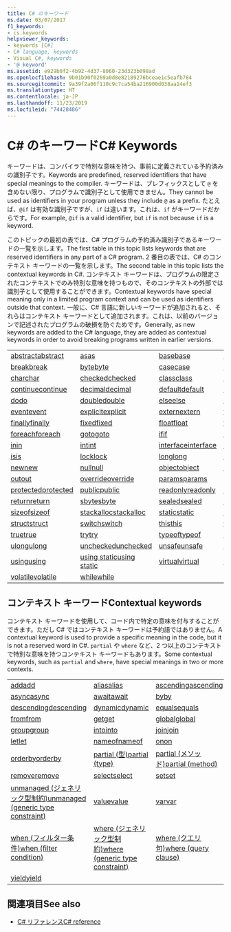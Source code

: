 ```yaml
---
title: C# のキーワード
ms.date: 03/07/2017
f1_keywords:
- cs.keywords
helpviewer_keywords:
- keywords [C#]
- C# language, keywords
- Visual C#, keywords
- '@ keyword'
ms.assetid: e929b0f2-4b92-4d37-8060-23d323b098ad
ms.openlocfilehash: 9b01b90f0269a0d8e82189276bceae1c5eafb784
ms.sourcegitcommit: 9a39f2a06f110c9c7ca54ba216900d038aa14ef3
ms.translationtype: HT
ms.contentlocale: ja-JP
ms.lasthandoff: 11/23/2019
ms.locfileid: "74428486"
---
```

# <a name="c-keywords"></a><span data-ttu-id="62958-102">C# のキーワード</span><span class="sxs-lookup"><span data-stu-id="62958-102">C# Keywords</span></span>

<span data-ttu-id="62958-103">キーワードは、コンパイラで特別な意味を持つ、事前に定義されている予約済みの識別子です。</span><span class="sxs-lookup"><span data-stu-id="62958-103">Keywords are predefined, reserved identifiers that have special meanings to the compiler.</span></span> <span data-ttu-id="62958-104">キーワードは、プレフィックスとして `@` を含めない限り、プログラムで識別子として使用できません。</span><span class="sxs-lookup"><span data-stu-id="62958-104">They cannot be used as identifiers in your program unless they include `@` as a prefix.</span></span> <span data-ttu-id="62958-105">たとえば、`@if` は有効な識別子ですが、`if` は違います。これは、`if` がキーワードだからです。</span><span class="sxs-lookup"><span data-stu-id="62958-105">For example, `@if` is a valid identifier, but `if` is not because `if` is a keyword.</span></span>  
  
 <span data-ttu-id="62958-106">このトピックの最初の表では、C# プログラムの予約済み識別子であるキーワードの一覧を示します。</span><span class="sxs-lookup"><span data-stu-id="62958-106">The first table in this topic lists keywords that are reserved identifiers in any part of a C# program.</span></span> <span data-ttu-id="62958-107">2 番目の表では、C# のコンテキスト キーワードの一覧を示します。</span><span class="sxs-lookup"><span data-stu-id="62958-107">The second table in this topic lists the contextual keywords in C#.</span></span> <span data-ttu-id="62958-108">コンテキスト キーワードは、プログラムの限定されたコンテキストでのみ特別な意味を持つもので、そのコンテキストの外部では識別子として使用することができます。</span><span class="sxs-lookup"><span data-stu-id="62958-108">Contextual keywords have special meaning only in a limited program context and can be used as identifiers outside that context.</span></span> <span data-ttu-id="62958-109">一般に、C# 言語に新しいキーワードが追加されると、それらはコンテキスト キーワードとして追加されます。これは、以前のバージョンで記述されたプログラムの破損を防ぐためです。</span><span class="sxs-lookup"><span data-stu-id="62958-109">Generally, as new keywords are added to the C# language, they are added as contextual keywords in order to avoid breaking programs written in earlier versions.</span></span>  
  
|||||  
|---|---|---|---|  
|[<span data-ttu-id="62958-110">abstract</span><span class="sxs-lookup"><span data-stu-id="62958-110">abstract</span></span>](abstract.md)|[<span data-ttu-id="62958-111">as</span><span class="sxs-lookup"><span data-stu-id="62958-111">as</span></span>](../operators/type-testing-and-cast.md#as-operator)|[<span data-ttu-id="62958-112">base</span><span class="sxs-lookup"><span data-stu-id="62958-112">base</span></span>](base.md)|[<span data-ttu-id="62958-113">bool</span><span class="sxs-lookup"><span data-stu-id="62958-113">bool</span></span>](bool.md)|  
|[<span data-ttu-id="62958-114">break</span><span class="sxs-lookup"><span data-stu-id="62958-114">break</span></span>](break.md)|[<span data-ttu-id="62958-115">byte</span><span class="sxs-lookup"><span data-stu-id="62958-115">byte</span></span>](../builtin-types/integral-numeric-types.md)|[<span data-ttu-id="62958-116">case</span><span class="sxs-lookup"><span data-stu-id="62958-116">case</span></span>](switch.md)|[<span data-ttu-id="62958-117">catch</span><span class="sxs-lookup"><span data-stu-id="62958-117">catch</span></span>](try-catch.md)|  
|[<span data-ttu-id="62958-118">char</span><span class="sxs-lookup"><span data-stu-id="62958-118">char</span></span>](../builtin-types/char.md)|[<span data-ttu-id="62958-119">checked</span><span class="sxs-lookup"><span data-stu-id="62958-119">checked</span></span>](checked.md)|[<span data-ttu-id="62958-120">class</span><span class="sxs-lookup"><span data-stu-id="62958-120">class</span></span>](class.md)|[<span data-ttu-id="62958-121">const</span><span class="sxs-lookup"><span data-stu-id="62958-121">const</span></span>](const.md)|  
|[<span data-ttu-id="62958-122">continue</span><span class="sxs-lookup"><span data-stu-id="62958-122">continue</span></span>](continue.md)|[<span data-ttu-id="62958-123">decimal</span><span class="sxs-lookup"><span data-stu-id="62958-123">decimal</span></span>](../builtin-types/floating-point-numeric-types.md)|[<span data-ttu-id="62958-124">default</span><span class="sxs-lookup"><span data-stu-id="62958-124">default</span></span>](default.md)|[<span data-ttu-id="62958-125">delegate</span><span class="sxs-lookup"><span data-stu-id="62958-125">delegate</span></span>](../builtin-types/reference-types.md)|  
|[<span data-ttu-id="62958-126">do</span><span class="sxs-lookup"><span data-stu-id="62958-126">do</span></span>](do.md)|[<span data-ttu-id="62958-127">double</span><span class="sxs-lookup"><span data-stu-id="62958-127">double</span></span>](../builtin-types/floating-point-numeric-types.md)|[<span data-ttu-id="62958-128">else</span><span class="sxs-lookup"><span data-stu-id="62958-128">else</span></span>](if-else.md)|[<span data-ttu-id="62958-129">enum</span><span class="sxs-lookup"><span data-stu-id="62958-129">enum</span></span>](enum.md)|  
|[<span data-ttu-id="62958-130">event</span><span class="sxs-lookup"><span data-stu-id="62958-130">event</span></span>](event.md)|[<span data-ttu-id="62958-131">explicit</span><span class="sxs-lookup"><span data-stu-id="62958-131">explicit</span></span>](../operators/user-defined-conversion-operators.md)|[<span data-ttu-id="62958-132">extern</span><span class="sxs-lookup"><span data-stu-id="62958-132">extern</span></span>](extern.md)|[<span data-ttu-id="62958-133">false</span><span class="sxs-lookup"><span data-stu-id="62958-133">false</span></span>](false-literal.md)|  
|[<span data-ttu-id="62958-134">finally</span><span class="sxs-lookup"><span data-stu-id="62958-134">finally</span></span>](try-finally.md)|[<span data-ttu-id="62958-135">fixed</span><span class="sxs-lookup"><span data-stu-id="62958-135">fixed</span></span>](fixed-statement.md)|[<span data-ttu-id="62958-136">float</span><span class="sxs-lookup"><span data-stu-id="62958-136">float</span></span>](../builtin-types/floating-point-numeric-types.md)|[<span data-ttu-id="62958-137">for</span><span class="sxs-lookup"><span data-stu-id="62958-137">for</span></span>](for.md)|  
|[<span data-ttu-id="62958-138">foreach</span><span class="sxs-lookup"><span data-stu-id="62958-138">foreach</span></span>](foreach-in.md)|[<span data-ttu-id="62958-139">goto</span><span class="sxs-lookup"><span data-stu-id="62958-139">goto</span></span>](goto.md)|[<span data-ttu-id="62958-140">if</span><span class="sxs-lookup"><span data-stu-id="62958-140">if</span></span>](if-else.md)|[<span data-ttu-id="62958-141">implicit</span><span class="sxs-lookup"><span data-stu-id="62958-141">implicit</span></span>](../operators/user-defined-conversion-operators.md)|  
|[<span data-ttu-id="62958-142">in</span><span class="sxs-lookup"><span data-stu-id="62958-142">in</span></span>](in.md)|[<span data-ttu-id="62958-143">int</span><span class="sxs-lookup"><span data-stu-id="62958-143">int</span></span>](../builtin-types/integral-numeric-types.md)|[<span data-ttu-id="62958-144">interface</span><span class="sxs-lookup"><span data-stu-id="62958-144">interface</span></span>](interface.md)|[<span data-ttu-id="62958-145">internal</span><span class="sxs-lookup"><span data-stu-id="62958-145">internal</span></span>](internal.md)|
|[<span data-ttu-id="62958-146">is</span><span class="sxs-lookup"><span data-stu-id="62958-146">is</span></span>](is.md)|[<span data-ttu-id="62958-147">lock</span><span class="sxs-lookup"><span data-stu-id="62958-147">lock</span></span>](lock-statement.md)|[<span data-ttu-id="62958-148">long</span><span class="sxs-lookup"><span data-stu-id="62958-148">long</span></span>](../builtin-types/integral-numeric-types.md)|[<span data-ttu-id="62958-149">namespace</span><span class="sxs-lookup"><span data-stu-id="62958-149">namespace</span></span>](namespace.md)|
|[<span data-ttu-id="62958-150">new</span><span class="sxs-lookup"><span data-stu-id="62958-150">new</span></span>](../operators/new-operator.md)|[<span data-ttu-id="62958-151">null</span><span class="sxs-lookup"><span data-stu-id="62958-151">null</span></span>](null.md)|[<span data-ttu-id="62958-152">object</span><span class="sxs-lookup"><span data-stu-id="62958-152">object</span></span>](../builtin-types/reference-types.md)|[<span data-ttu-id="62958-153">operator</span><span class="sxs-lookup"><span data-stu-id="62958-153">operator</span></span>](../operators/operator-overloading.md)|
|[<span data-ttu-id="62958-154">out</span><span class="sxs-lookup"><span data-stu-id="62958-154">out</span></span>](out.md)|[<span data-ttu-id="62958-155">override</span><span class="sxs-lookup"><span data-stu-id="62958-155">override</span></span>](override.md)|[<span data-ttu-id="62958-156">params</span><span class="sxs-lookup"><span data-stu-id="62958-156">params</span></span>](params.md)|[<span data-ttu-id="62958-157">private</span><span class="sxs-lookup"><span data-stu-id="62958-157">private</span></span>](private.md)|
|[<span data-ttu-id="62958-158">protected</span><span class="sxs-lookup"><span data-stu-id="62958-158">protected</span></span>](protected.md)|[<span data-ttu-id="62958-159">public</span><span class="sxs-lookup"><span data-stu-id="62958-159">public</span></span>](public.md)|[<span data-ttu-id="62958-160">readonly</span><span class="sxs-lookup"><span data-stu-id="62958-160">readonly</span></span>](readonly.md)|[<span data-ttu-id="62958-161">ref</span><span class="sxs-lookup"><span data-stu-id="62958-161">ref</span></span>](ref.md)|
|[<span data-ttu-id="62958-162">return</span><span class="sxs-lookup"><span data-stu-id="62958-162">return</span></span>](return.md)|[<span data-ttu-id="62958-163">sbyte</span><span class="sxs-lookup"><span data-stu-id="62958-163">sbyte</span></span>](../builtin-types/integral-numeric-types.md)|[<span data-ttu-id="62958-164">sealed</span><span class="sxs-lookup"><span data-stu-id="62958-164">sealed</span></span>](sealed.md)|[<span data-ttu-id="62958-165">short</span><span class="sxs-lookup"><span data-stu-id="62958-165">short</span></span>](../builtin-types/integral-numeric-types.md)||
[<span data-ttu-id="62958-166">sizeof</span><span class="sxs-lookup"><span data-stu-id="62958-166">sizeof</span></span>](../operators/sizeof.md)|[<span data-ttu-id="62958-167">stackalloc</span><span class="sxs-lookup"><span data-stu-id="62958-167">stackalloc</span></span>](../operators/stackalloc.md)|[<span data-ttu-id="62958-168">static</span><span class="sxs-lookup"><span data-stu-id="62958-168">static</span></span>](static.md)|[<span data-ttu-id="62958-169">string</span><span class="sxs-lookup"><span data-stu-id="62958-169">string</span></span>](../builtin-types/reference-types.md)|
|[<span data-ttu-id="62958-170">struct</span><span class="sxs-lookup"><span data-stu-id="62958-170">struct</span></span>](struct.md)|[<span data-ttu-id="62958-171">switch</span><span class="sxs-lookup"><span data-stu-id="62958-171">switch</span></span>](switch.md)|[<span data-ttu-id="62958-172">this</span><span class="sxs-lookup"><span data-stu-id="62958-172">this</span></span>](this.md)|[<span data-ttu-id="62958-173">throw</span><span class="sxs-lookup"><span data-stu-id="62958-173">throw</span></span>](throw.md)|
|[<span data-ttu-id="62958-174">true</span><span class="sxs-lookup"><span data-stu-id="62958-174">true</span></span>](true-literal.md)|[<span data-ttu-id="62958-175">try</span><span class="sxs-lookup"><span data-stu-id="62958-175">try</span></span>](try-catch.md)|[<span data-ttu-id="62958-176">typeof</span><span class="sxs-lookup"><span data-stu-id="62958-176">typeof</span></span>](../operators/type-testing-and-cast.md#typeof-operator)|[<span data-ttu-id="62958-177">uint</span><span class="sxs-lookup"><span data-stu-id="62958-177">uint</span></span>](../builtin-types/integral-numeric-types.md)|
|[<span data-ttu-id="62958-178">ulong</span><span class="sxs-lookup"><span data-stu-id="62958-178">ulong</span></span>](../builtin-types/integral-numeric-types.md)|[<span data-ttu-id="62958-179">unchecked</span><span class="sxs-lookup"><span data-stu-id="62958-179">unchecked</span></span>](unchecked.md)|[<span data-ttu-id="62958-180">unsafe</span><span class="sxs-lookup"><span data-stu-id="62958-180">unsafe</span></span>](unsafe.md)|[<span data-ttu-id="62958-181">ushort</span><span class="sxs-lookup"><span data-stu-id="62958-181">ushort</span></span>](../builtin-types/integral-numeric-types.md)|
|[<span data-ttu-id="62958-182">using</span><span class="sxs-lookup"><span data-stu-id="62958-182">using</span></span>](using.md)|[<span data-ttu-id="62958-183">using static</span><span class="sxs-lookup"><span data-stu-id="62958-183">using static</span></span>](using-static.md)|[<span data-ttu-id="62958-184">virtual</span><span class="sxs-lookup"><span data-stu-id="62958-184">virtual</span></span>](virtual.md)|[<span data-ttu-id="62958-185">void</span><span class="sxs-lookup"><span data-stu-id="62958-185">void</span></span>](void.md)|
|[<span data-ttu-id="62958-186">volatile</span><span class="sxs-lookup"><span data-stu-id="62958-186">volatile</span></span>](volatile.md)|[<span data-ttu-id="62958-187">while</span><span class="sxs-lookup"><span data-stu-id="62958-187">while</span></span>](while.md)|

## <a name="contextual-keywords"></a><span data-ttu-id="62958-188">コンテキスト キーワード</span><span class="sxs-lookup"><span data-stu-id="62958-188">Contextual keywords</span></span>

 <span data-ttu-id="62958-189">コンテキスト キーワードを使用して、コード内で特定の意味を付与することができます。ただし C# ではコンテキスト キーワードは予約語ではありません。</span><span class="sxs-lookup"><span data-stu-id="62958-189">A contextual keyword is used to provide a specific meaning in the code, but it is not a reserved word in C#.</span></span> <span data-ttu-id="62958-190">`partial` や `where` など、2 つ以上のコンテキストで特別な意味を持つコンテキスト キーワードもあります。</span><span class="sxs-lookup"><span data-stu-id="62958-190">Some contextual keywords, such as `partial` and `where`, have special meanings in two or more contexts.</span></span>  
  
||||  
|---|---|---|  
|[<span data-ttu-id="62958-191">add</span><span class="sxs-lookup"><span data-stu-id="62958-191">add</span></span>](add.md)|[<span data-ttu-id="62958-192">alias</span><span class="sxs-lookup"><span data-stu-id="62958-192">alias</span></span>](extern-alias.md)|[<span data-ttu-id="62958-193">ascending</span><span class="sxs-lookup"><span data-stu-id="62958-193">ascending</span></span>](ascending.md)|
|[<span data-ttu-id="62958-194">async</span><span class="sxs-lookup"><span data-stu-id="62958-194">async</span></span>](async.md)|[<span data-ttu-id="62958-195">await</span><span class="sxs-lookup"><span data-stu-id="62958-195">await</span></span>](../operators/await.md)|[<span data-ttu-id="62958-196">by</span><span class="sxs-lookup"><span data-stu-id="62958-196">by</span></span>](by.md)|
|[<span data-ttu-id="62958-197">descending</span><span class="sxs-lookup"><span data-stu-id="62958-197">descending</span></span>](descending.md)|[<span data-ttu-id="62958-198">dynamic</span><span class="sxs-lookup"><span data-stu-id="62958-198">dynamic</span></span>](../builtin-types/reference-types.md)|[<span data-ttu-id="62958-199">equals</span><span class="sxs-lookup"><span data-stu-id="62958-199">equals</span></span>](equals.md)|
|[<span data-ttu-id="62958-200">from</span><span class="sxs-lookup"><span data-stu-id="62958-200">from</span></span>](from-clause.md)|[<span data-ttu-id="62958-201">get</span><span class="sxs-lookup"><span data-stu-id="62958-201">get</span></span>](get.md)|[<span data-ttu-id="62958-202">global</span><span class="sxs-lookup"><span data-stu-id="62958-202">global</span></span>](../operators/namespace-alias-qualifier.md)|
|[<span data-ttu-id="62958-203">group</span><span class="sxs-lookup"><span data-stu-id="62958-203">group</span></span>](group-clause.md)|[<span data-ttu-id="62958-204">into</span><span class="sxs-lookup"><span data-stu-id="62958-204">into</span></span>](into.md)|[<span data-ttu-id="62958-205">join</span><span class="sxs-lookup"><span data-stu-id="62958-205">join</span></span>](join-clause.md)|
|[<span data-ttu-id="62958-206">let</span><span class="sxs-lookup"><span data-stu-id="62958-206">let</span></span>](let-clause.md)|[<span data-ttu-id="62958-207">nameof</span><span class="sxs-lookup"><span data-stu-id="62958-207">nameof</span></span>](../operators/nameof.md)|[<span data-ttu-id="62958-208">on</span><span class="sxs-lookup"><span data-stu-id="62958-208">on</span></span>](on.md)|
|[<span data-ttu-id="62958-209">orderby</span><span class="sxs-lookup"><span data-stu-id="62958-209">orderby</span></span>](orderby-clause.md)|[<span data-ttu-id="62958-210">partial (型)</span><span class="sxs-lookup"><span data-stu-id="62958-210">partial (type)</span></span>](partial-type.md)|[<span data-ttu-id="62958-211">partial (メソッド)</span><span class="sxs-lookup"><span data-stu-id="62958-211">partial (method)</span></span>](partial-method.md)|
|[<span data-ttu-id="62958-212">remove</span><span class="sxs-lookup"><span data-stu-id="62958-212">remove</span></span>](remove.md)|[<span data-ttu-id="62958-213">select</span><span class="sxs-lookup"><span data-stu-id="62958-213">select</span></span>](select-clause.md)|[<span data-ttu-id="62958-214">set</span><span class="sxs-lookup"><span data-stu-id="62958-214">set</span></span>](set.md)|
|[<span data-ttu-id="62958-215">unmanaged (ジェネリック型制約)</span><span class="sxs-lookup"><span data-stu-id="62958-215">unmanaged (generic type constraint)</span></span>](where-generic-type-constraint.md)|[<span data-ttu-id="62958-216">value</span><span class="sxs-lookup"><span data-stu-id="62958-216">value</span></span>](value.md)|[<span data-ttu-id="62958-217">var</span><span class="sxs-lookup"><span data-stu-id="62958-217">var</span></span>](var.md)|
|[<span data-ttu-id="62958-218">when (フィルター条件)</span><span class="sxs-lookup"><span data-stu-id="62958-218">when (filter condition)</span></span>](when.md)|[<span data-ttu-id="62958-219">where (ジェネリック型制約)</span><span class="sxs-lookup"><span data-stu-id="62958-219">where (generic type constraint)</span></span>](where-generic-type-constraint.md)|[<span data-ttu-id="62958-220">where (クエリ句)</span><span class="sxs-lookup"><span data-stu-id="62958-220">where (query clause)</span></span>](where-clause.md)|
|[<span data-ttu-id="62958-221">yield</span><span class="sxs-lookup"><span data-stu-id="62958-221">yield</span></span>](yield.md)| | |
  
## <a name="see-also"></a><span data-ttu-id="62958-222">関連項目</span><span class="sxs-lookup"><span data-stu-id="62958-222">See also</span></span>

- [<span data-ttu-id="62958-223">C# リファレンス</span><span class="sxs-lookup"><span data-stu-id="62958-223">C# reference</span></span>](../index.md)
